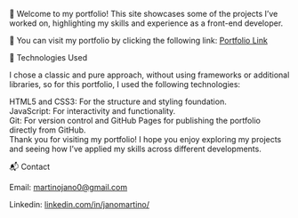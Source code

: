 👋 Welcome to my portfolio! This site showcases some of the projects I’ve worked on, highlighting my skills and experience as a front-end developer.

🔗 You can visit my portfolio by clicking the following link: [Portfolio Link](https://janom2.github.io/)

🚀 Technologies Used


I chose a classic and pure approach, without using frameworks or additional libraries, so for this portfolio, I used the following technologies:

HTML5 and CSS3: For the structure and styling foundation.  
JavaScript: For interactivity and functionality.  
Git: For version control and GitHub Pages for publishing the portfolio directly from GitHub.  
Thank you for visiting my portfolio! I hope you enjoy exploring my projects and seeing how I’ve applied my skills across different developments.

📬 Contact


Email: martinojano0@gmail.com


Linkedin: [linkedin.com/in/janomartino/](https://www.linkedin.com/in/janomartino/)
